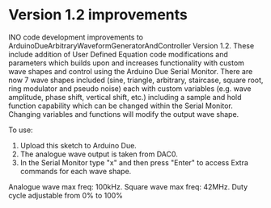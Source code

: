 # Version 1.2 improvements

INO code development improvements to ArduinoDueArbitraryWaveformGeneratorAndController Version 1.2. 
These include addition of User Defined Equation code modifications and parameters which builds upon and increases functionality 
with custom wave shapes and control using the Arduino Due Serial Monitor. There are now 7 wave shapes included (sine, triangle, arbitrary, 
staircase, square root, ring modulator and pseudo noise) each with custom variables (e.g. wave amplitude, phase shift, vertical shift, etc.) 
including a sample and hold function capability which can be changed within the Serial Monitor. 
Changing variables and functions will modify the output wave shape. 

To use:
1) Upload this sketch to Arduino Due.
2) The analogue wave output is taken from DAC0. 
3) In the Serial Monitor type "x" and then press "Enter" to access Extra commands for each wave shape.

Analogue wave max freq: 100kHz. Square wave max freq: 42MHz. Duty cycle adjustable from 0% to 100%
